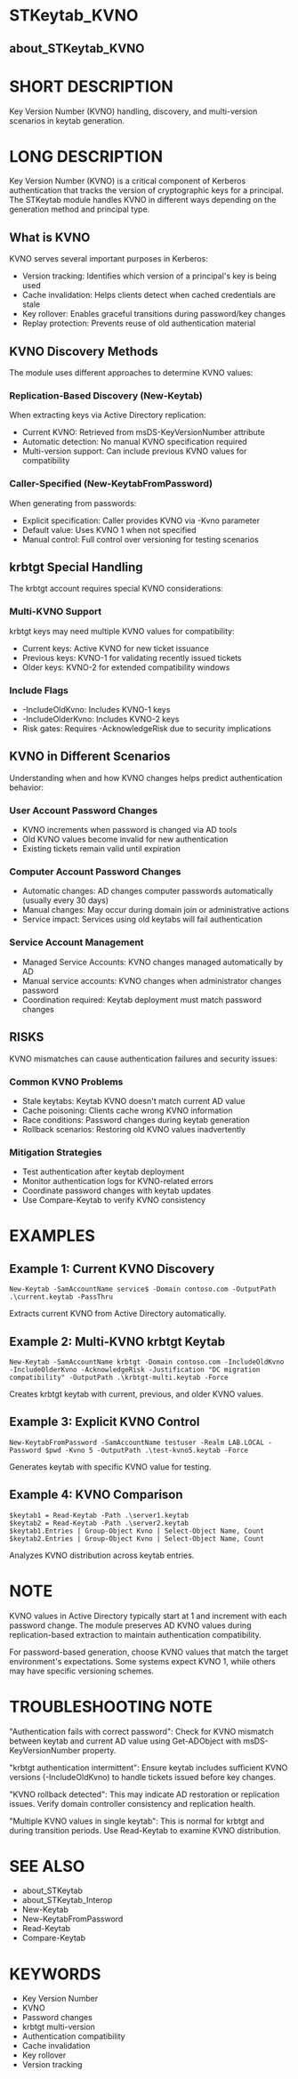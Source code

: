 # STKeytab_KVNO
## about_STKeytab_KVNO

# SHORT DESCRIPTION
Key Version Number (KVNO) handling, discovery, and multi-version scenarios in keytab generation.

# LONG DESCRIPTION
Key Version Number (KVNO) is a critical component of Kerberos authentication that tracks the version of cryptographic keys for a principal. The STKeytab module handles KVNO in different ways depending on the generation method and principal type.

## What is KVNO
KVNO serves several important purposes in Kerberos:

- Version tracking: Identifies which version of a principal's key is being used
- Cache invalidation: Helps clients detect when cached credentials are stale
- Key rollover: Enables graceful transitions during password/key changes
- Replay protection: Prevents reuse of old authentication material

## KVNO Discovery Methods
The module uses different approaches to determine KVNO values:

### Replication-Based Discovery (New-Keytab)
When extracting keys via Active Directory replication:

- Current KVNO: Retrieved from msDS-KeyVersionNumber attribute
- Automatic detection: No manual KVNO specification required
- Multi-version support: Can include previous KVNO values for compatibility

### Caller-Specified (New-KeytabFromPassword)  
When generating from passwords:

- Explicit specification: Caller provides KVNO via -Kvno parameter
- Default value: Uses KVNO 1 when not specified
- Manual control: Full control over versioning for testing scenarios

## krbtgt Special Handling
The krbtgt account requires special KVNO considerations:

### Multi-KVNO Support
krbtgt keys may need multiple KVNO values for compatibility:

- Current keys: Active KVNO for new ticket issuance
- Previous keys: KVNO-1 for validating recently issued tickets  
- Older keys: KVNO-2 for extended compatibility windows

### Include Flags
- -IncludeOldKvno: Includes KVNO-1 keys
- -IncludeOlderKvno: Includes KVNO-2 keys
- Risk gates: Requires -AcknowledgeRisk due to security implications

## KVNO in Different Scenarios
Understanding when and how KVNO changes helps predict authentication behavior:

### User Account Password Changes
- KVNO increments when password is changed via AD tools
- Old KVNO values become invalid for new authentication
- Existing tickets remain valid until expiration

### Computer Account Password Changes  
- Automatic changes: AD changes computer passwords automatically (usually every 30 days)
- Manual changes: May occur during domain join or administrative actions
- Service impact: Services using old keytabs will fail authentication

### Service Account Management
- Managed Service Accounts: KVNO changes managed automatically by AD
- Manual service accounts: KVNO changes when administrator changes password
- Coordination required: Keytab deployment must match password changes

## RISKS
KVNO mismatches can cause authentication failures and security issues:

### Common KVNO Problems
- Stale keytabs: Keytab KVNO doesn't match current AD value
- Cache poisoning: Clients cache wrong KVNO information
- Race conditions: Password changes during keytab generation
- Rollback scenarios: Restoring old KVNO values inadvertently

### Mitigation Strategies  
- Test authentication after keytab deployment
- Monitor authentication logs for KVNO-related errors
- Coordinate password changes with keytab updates
- Use Compare-Keytab to verify KVNO consistency

# EXAMPLES
## Example 1: Current KVNO Discovery
```
New-Keytab -SamAccountName service$ -Domain contoso.com -OutputPath .\current.keytab -PassThru
```

Extracts current KVNO from Active Directory automatically.

## Example 2: Multi-KVNO krbtgt Keytab
```
New-Keytab -SamAccountName krbtgt -Domain contoso.com -IncludeOldKvno -IncludeOlderKvno -AcknowledgeRisk -Justification "DC migration compatibility" -OutputPath .\krbtgt-multi.keytab -Force
```

Creates krbtgt keytab with current, previous, and older KVNO values.

## Example 3: Explicit KVNO Control
```
New-KeytabFromPassword -SamAccountName testuser -Realm LAB.LOCAL -Password $pwd -Kvno 5 -OutputPath .\test-kvno5.keytab -Force
```

Generates keytab with specific KVNO value for testing.

## Example 4: KVNO Comparison
```
$keytab1 = Read-Keytab -Path .\server1.keytab
$keytab2 = Read-Keytab -Path .\server2.keytab
$keytab1.Entries | Group-Object Kvno | Select-Object Name, Count
$keytab2.Entries | Group-Object Kvno | Select-Object Name, Count
```

Analyzes KVNO distribution across keytab entries.

# NOTE
KVNO values in Active Directory typically start at 1 and increment with each password change. The module preserves AD KVNO values during replication-based extraction to maintain authentication compatibility.

For password-based generation, choose KVNO values that match the target environment's expectations. Some systems expect KVNO 1, while others may have specific versioning schemes.

# TROUBLESHOOTING NOTE
"Authentication fails with correct password": Check for KVNO mismatch between keytab and current AD value using Get-ADObject with msDS-KeyVersionNumber property.

"krbtgt authentication intermittent": Ensure keytab includes sufficient KVNO versions (-IncludeOldKvno) to handle tickets issued before key changes.

"KVNO rollback detected": This may indicate AD restoration or replication issues. Verify domain controller consistency and replication health.

"Multiple KVNO values in single keytab": This is normal for krbtgt and during transition periods. Use Read-Keytab to examine KVNO distribution.

# SEE ALSO
- about_STKeytab
- about_STKeytab_Interop
- New-Keytab
- New-KeytabFromPassword
- Read-Keytab
- Compare-Keytab

# KEYWORDS
- Key Version Number
- KVNO
- Password changes
- krbtgt multi-version
- Authentication compatibility
- Cache invalidation
- Key rollover
- Version tracking

